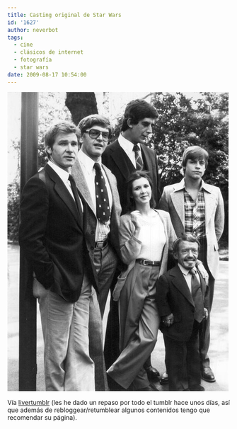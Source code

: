 ```yaml
---
title: Casting original de Star Wars
id: '1627'
author: neverbot
tags:
  - cine
  - clásicos de internet
  - fotografía
  - star wars
date: 2009-08-17 10:54:00
---
```


[![](./casting-original-de-star-wars/vVmbDWseNq21jzylYaRvKg4vo1_500.jpg)](http://livercake.tumblr.com/post/144272860/definitivamente-m-s-cool-con-disfraces)

Vía [livertumblr](http://livercake.tumblr.com/post/144272860/definitivamente-m-s-cool-con-disfraces) (les he dado un repaso por todo el tumblr hace unos días, así que además de rebloggear/retumblear algunos contenidos tengo que recomendar su página).
